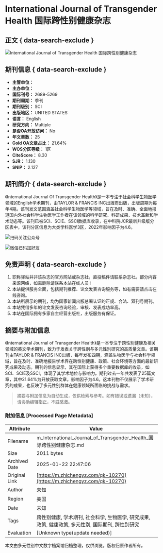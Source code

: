 # International Journal of Transgender Health 国际跨性别健康杂志

## 正文 { data-search-exclude }


![International Journal of Transgender Health 国际跨性别健康杂志](https://www.zhichengyz.com/d/file/p/5e44a254f03c7c46b1daadc76eb94612.jpg)

## 期刊信息 { data-search-exclude }

- **主管单位：**
- **主办单位：**
- **国际刊号：** 2689-5269
- **期刊周期：** 季刊
- **期刊级别：** SCI
- **出版地区：** UNITED STATES
- **语言：** English
- **研究方向：** Multiple
- **是否OA开放访问：** No
- **年文章数：** 25
- **Gold OA文章占比：** 21.64%
- **WOS分区等级：** 1区
- **CiteScore：** 8.30 
- **SJR：** 1.130 
- **SNIP：** 2.127

## 期刊简介 { data-search-exclude }

《International Journal Of Transgender Health》是一本专注于社会科学生物医学领域的English学术期刊，由TAYLOR & FRANCIS INC出版商出版，出版周期为每年4期。该刊发文范围涵盖社会科学生物医学等领域，旨在及时、准确、全面地报道国内外社会科学生物医学工作者在该领域的科学研究、科研成果、技术革新和学术动态等。该刊已被SCI、SCIE、SSCI数据库收录，在中科院JCR最新升级版分区表中，该刊分区信息为大类学科医学3区，2022年影响因子为4.6。

![扫码关注公众号](https://m.zhichengyz.com/images/ewm1.png)

![微信扫码加好友](https://m.zhichengyz.com/images/ewm2.png)

## 免责声明 { data-search-exclude }

1. 职称驿站并非该杂志的官方网站或杂志社，直投稿件请联系杂志社。部分内容来源网络，如需删除请联系本站在线人员！
2. 本站提供服务全面，包括期刊推荐、论文发表咨询服务等，如有需要请点击在线咨询。
3. 本站所展示的期刊，均为国家新闻出版总署认证的正规、合法、双刊号期刊。
4. 本站凭借多年的论文发表咨询经验，审核、发表成功率高。
5. 本站在国际拥有多家自主经营出版社，出版服务有保证。
<!-- tcd_original_link https://m.zhichengyz.com/qk-10270 -->


## 摘要与附加信息

<!-- tcd_abstract -->
《International Journal of Transgender Health》是一本专注于跨性别健康及相关领域的英文学术期刊，致力于发表关于跨性别与多元性别研究的高质量文章。该期刊由TAYLOR & FRANCIS INC出版，每年发布四期，涵盖生物医学与社会科学领域，旨在及时、准确地报告学术界在跨性别健康、政策、社会环境等方面的最新研究成果及动态。期刊的信息显示，其在国际上获得多个重要数据库的收录，如SCI、SCIE及SSCI，体现了其学术地位与影响力。期刊过去一年共发表了25篇文章，其中21.64%为开放获取文章，影响因子为4.6。这本刊物不仅展示了学术研究的成果，也反映了多元性别群体在健康领域所面临的挑战与需求。
<!-- tcd_abstract_end -->

> 摘要与附加信息为自动生成，仅供检索与参考。如有错误或遗漏（未知），请协助编辑指正，不胜感激。

### 附加信息 [Processed Page Metadata]

| Attribute       | Value                                  |
|-----------------|----------------------------------------|
| Filename        | m_International_Journal_of_Transgender_Health_国际跨性别健康杂志.md                             |
| Size            | 2011 bytes                           |
| Archived Date   | 2025-01-22 22:47:06                             |
| Original Link   | [https://m.zhichengyz.com/qk-10270](https://m.zhichengyz.com/qk-10270)                       |
| Author          | 未知                               |
| Region          | 美国                               |
| Date            | 未知                                 |
| Tags            | 跨性别健康, 学术期刊, 社会科学, 生物医学, 研究成果, 政策, 健康政策, 多元性别, 国际期刊, 跨性别研究                                 |
| Evaluation            | [Unknown type(update needed)]                                 |
<!-- tcd_table_end -->

本文由多元性别中文数字档案馆归档整理，仅供浏览。版权归原作者所有。
